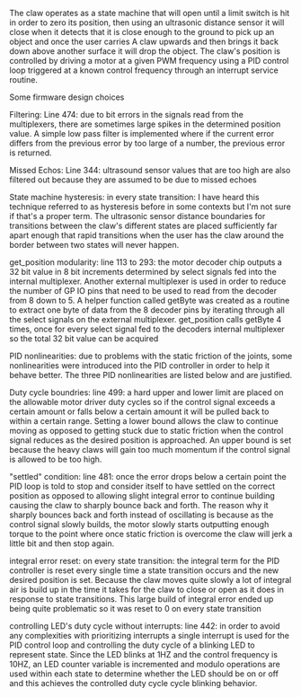 The claw operates as a state machine that will open until a limit switch is hit in order to zero its position, then using an ultrasonic distance sensor it will close when it detects that it is close enough to the ground to pick up an object and once the user carries A claw upwards and then brings it back down above another surface it will drop the object. The claw's position is controlled by driving a motor at a given PWM frequency using a PID control loop triggered at a known control frequency through an interrupt service routine. 

Some firmware design choices

Filtering: Line 474: due to bit errors in the signals read from the multiplexers, there are sometimes large spikes in the determined position value. A simple low pass filter is implemented where if the current error differs from the previous error by too large of a number, the previous error is returned. 

Missed Echos: Line 344: ultrasound sensor values that are too high are also filtered out because they are assumed to be due to missed echoes

State machine hysteresis: in every state transition: I have heard this technique referred to as hysteresis before in some contexts but I'm not sure if that's a proper term. The ultrasonic sensor distance boundaries for transitions between the claw's different states are placed sufficiently far apart enough that rapid transitions when the user has the claw around the border between two states will never happen. 

get_position modularity: line 113 to 293: the motor decoder chip outputs a 32 bit value in 8 bit increments determined by select signals fed into the internal multiplexer. Another external multiplexer is used in order to reduce the number of GP IO pins that need to be used to read from the decoder from 8 down to 5. A helper function called getByte was created as a routine to extract one byte of data from the 8 decoder pins by iterating through all the select signals on the external multiplexer. get_position calls getByte 4 times, once for every select signal fed to the decoders internal multiplexer so the total 32 bit value can be acquired

PID nonlinearities: due to problems with the static friction of the joints, some nonlinearities were introduced into the PID controller in order to help it behave better. The three PID nonlinearities are listed below and are justified.

Duty cycle boundries: line 499: a hard upper and lower limit are placed on the allowable motor driver duty cycles so if the control signal exceeds a certain amount or falls below a certain amount it will be pulled back to within a certain range. Setting a lower bound allows the claw to continue moving as opposed to getting stuck due to static friction when the control signal reduces as the desired position is approached. An upper bound is set because the heavy claws will gain too much momentum if the control signal is allowed to be too high. 

"settled" condition: line 481: once the error drops below a certain point the PID loop is told to stop and consider itself to have settled on the correct position as opposed to allowing slight integral error to continue building causing the claw to sharply bounce back and forth. The reason why it sharply bounces back and forth instead of oscillating is because as the control signal slowly builds, the motor slowly starts outputting enough torque to the point where once static friction is overcome the claw will jerk a little bit and then stop again.

integral error reset: on every state transition: the integral term for the PID controller is reset every single time a state transition occurs and the new desired position is set. Because the claw moves quite slowly a lot of integral air is build up in the time it takes for the claw to close or open as it does in response to state transitions. This large build of integral error ended up being quite problematic so it was reset to 0 on every state transition

controlling LED's duty cycle without interrupts: line 442: in order to avoid any complexities with prioritizing interrupts a single interrupt is used for the PID control loop and controlling the duty cycle of a blinking LED to represent state. Since the LED blinks at 1HZ and the control frequency is 10HZ, an LED counter variable is incremented and modulo operations are used within each state to determine whether the LED should be on or off and this achieves the controlled duty cycle cycle blinking behavior.

